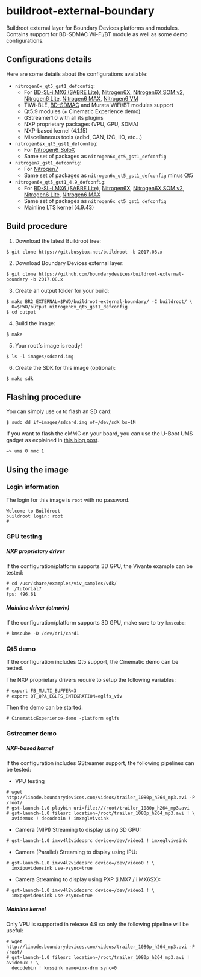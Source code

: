 buildroot-external-boundary
===========================

Buildroot external layer for Boundary Devices platforms and modules.
Contains support for BD-SDMAC Wi-Fi/BT module as well as some demo configurations.

Configurations details
----------------------

Here are some details about the configurations available:
* `nitrogen6x_qt5_gst1_defconfig`:
  * For [BD-SL-i.MX6 (SABRE Lite)][sabrelite], [Nitrogen6X][nitrogen6x], [Nitrogen6X SOM v2][nitrogen6x-somv2], [Nitrogen6 Lite][nitrogen6-lite], [Nitrogen6 MAX][nitrogen6-max], [Nitrogen6 VM][nitrogen6-vm]
  * TiWi-BLE, [BD-SDMAC][bd-sdmac] and Murata WiFi/BT modules support
  * Qt5.9 modules (+ Cinematic Experience demo)
  * GStreamer1.0 with all its plugins
  * NXP proprietary packages (VPU, GPU, SDMA)
  * NXP-based kernel (4.1.15)
  * Miscellaneous tools (adbd, CAN, I2C, IIO, etc...)
* `nitrogen6sx_qt5_gst1_defconfig`:
  * For [Nitrogen6_SoloX][nitrogen6-sx]
  * Same set of packages as `nitrogen6x_qt5_gst1_defconfig`
* `nitrogen7_gst1_defconfig`:
  * For [Nitrogen7][nitrogen7]
  * Same set of packages as `nitrogen6x_qt5_gst1_defconfig` minus Qt5
* `nitrogen6x_qt5_gst1_4.9_defconfig`:
  * For [BD-SL-i.MX6 (SABRE Lite)][sabrelite], [Nitrogen6X][nitrogen6x], [Nitrogen6X SOM v2][nitrogen6x-somv2], [Nitrogen6 Lite][nitrogen6-lite], [Nitrogen6 MAX][nitrogen6-max]
  * Same set of packages as `nitrogen6x_qt5_gst1_defconfig`
  * Mainline LTS kernel (4.9.43)

Build procedure
---------------

1. Download the latest Buildroot tree:
```
$ git clone https://git.busybox.net/buildroot -b 2017.08.x
```

2. Download Boundary Devices external layer:
```
$ git clone https://github.com/boundarydevices/buildroot-external-boundary -b 2017.08.x
```

3. Create an output folder for your build:
```
$ make BR2_EXTERNAL=$PWD/buildroot-external-boundary/ -C buildroot/ \
  O=$PWD/output nitrogen6x_qt5_gst1_defconfig
$ cd output
```

4. Build the image:
```
$ make
```

5. Your rootfs image is ready!
```
$ ls -l images/sdcard.img
```

6. Create the SDK for this image (optional):
```
$ make sdk
```

Flashing procedure
------------------

You can simply use `dd` to flash an SD card:
```
$ sudo dd if=images/sdcard.img of=/dev/sdX bs=1M
```

If you want to flash the eMMC on your board, you can use the U-Boot UMS gadget as explained in [this blog post][emmc-flashing].
```
=> ums 0 mmc 1
```

Using the image
---------------

### Login information
The login for this image is `root` with no password.
```
Welcome to Buildroot
buildroot login: root
#
```

### GPU testing

##### NXP proprietary driver
If the configuration/platform supports 3D GPU, the Vivante example can be tested:
```
# cd /usr/share/examples/viv_samples/vdk/
# ./tutorial7
fps: 496.61
```

##### Mainline driver (etnaviv)
If the configuration/platform supports 3D GPU, make sure to try `kmscube`:
```
# kmscube -D /dev/dri/card1
```

### Qt5 demo
If the configuration includes Qt5 support, the Cinematic demo can be tested.

The NXP proprietary drivers require to setup the following variables:
```
# export FB_MULTI_BUFFER=3
# export QT_QPA_EGLFS_INTEGRATION=eglfs_viv
```

Then the demo can be started:
```
# CinematicExperience-demo -platform eglfs
```

### Gstreamer demo

##### NXP-based kernel
If the configuration includes GStreamer support, the following pipelines can be tested:
* VPU testing
```
# wget http://linode.boundarydevices.com/videos/trailer_1080p_h264_mp3.avi -P /root/
# gst-launch-1.0 playbin uri=file:///root/trailer_1080p_h264_mp3.avi
# gst-launch-1.0 filesrc location=/root/trailer_1080p_h264_mp3.avi ! \
  avidemux ! decodebin ! imxeglvivsink
```
* Camera (MIPI) Streaming to display using 3D GPU:
```
# gst-launch-1.0 imxv4l2videosrc device=/dev/video1 ! imxeglvivsink
```
* Camera (Parallel) Streaming to display using IPU:
```
# gst-launch-1.0 imxv4l2videosrc device=/dev/video0 ! \
  imxipuvideosink use-vsync=true
```
* Camera Streaming to display using PXP (i.MX7 / i.MX6SX):
```
# gst-launch-1.0 imxv4l2videosrc device=/dev/video1 ! \
  imxpxpvideosink use-vsync=true
```

##### Mainline kernel
Only VPU is supported in release 4.9 so only the following pipeline will be useful:
```
# wget http://linode.boundarydevices.com/videos/trailer_1080p_h264_mp3.avi -P /root/
# gst-launch-1.0 filesrc location=/root/trailer_1080p_h264_mp3.avi ! avidemux ! \
  decodebin ! kmssink name=imx-drm sync=0
```

[bd-sdmac]: https://boundarydevices.com/product/bd_sdmac_wifi/ "BD-SDMAC WiFi/BT module"
[emmc-flashing]:https://boundarydevices.com/programming-emmc-on-i-mx6 "Programming eMMC on i.MX"
[nitrogen6x]:http://boundarydevices.com/nitrogen6x-board-imx6-arm-cortex-a9-sbc "Nitrogen6X product page"
[nitrogen6x-som]:http://boundarydevices.com/products/nitrogen6x-som "Nitrogen6X SOM product page"
[nitrogen6x-somv2]:http://boundarydevices.com/product/nit6x-som-v2/ "Nitrogen6X SOM v2 product page"
[nitrogen6-lite]:http://boundarydevices.com/products/nitrogen6_lite "Nitrogen6_Lite product page"
[nitrogen6-max]:http://boundarydevices.com/product/nitrogen6max "Nitrogen6_MAX product page"
[nitrogen6-vm]:http://boundarydevices.com/product/nitrogen6_vm_imx6 "Nitrogen6_VM product page"
[nitrogen6-sx]:http://boundarydevices.com/product/nit6_solox-imx6 "Nit6_SoloX product page"
[nitrogen7]:https://boundarydevices.com/product/nitrogen7 "Nitrogen7 product page"
[private-git]:https://boundarydevices.com/private-git-access/ "Private Git server access"
[sabrelite]:http://boundarydevices.com/sabre-lite-imx6-sbc "SABRE Lite product page"
